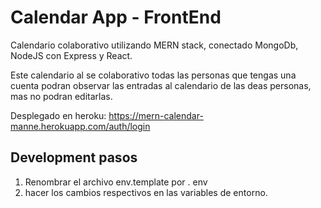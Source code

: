 # Calendar App - FrontEnd

Calendario  colaborativo utilizando MERN stack, conectado MongoDb, NodeJS con Express y React.

Este calendario al se colaborativo todas las  personas que tengas una cuenta podran observar las entradas al calendario de  las deas personas, mas no podran  editarlas.

Desplegado en heroku:
https://mern-calendar-manne.herokuapp.com/auth/login


## Development pasos
1. Renombrar el archivo env.template por . env
2. hacer los cambios respectivos en las variables de entorno.

